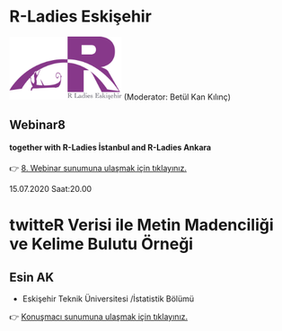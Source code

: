 # R-Ladies Eskişehir 

<img src="https://github.com/bkanx/R-Ladies-EskisehR-Stickers/blob/master/Init.png" width="200"> (Moderator: Betül Kan Kılınç)


## Webinar8

#### together with R-Ladies İstanbul and R-Ladies Ankara

:point_right:   [8. Webinar sunumuna ulaşmak için tıklayınız.](https://bkanx.github.io/RLadiesEskisehir-Webinar8/)



15.07.2020 Saat:20.00

# twitteR Verisi ile Metin Madenciliği ve Kelime Bulutu Örneği

## Esin AK

  
  - Eskişehir Teknik Üniversitesi /İstatistik Bölümü

 :point_right: [Konuşmacı sunumuna ulaşmak için tıklayınız.](https://rpubs.com/esinwhite/Webinar-8)
